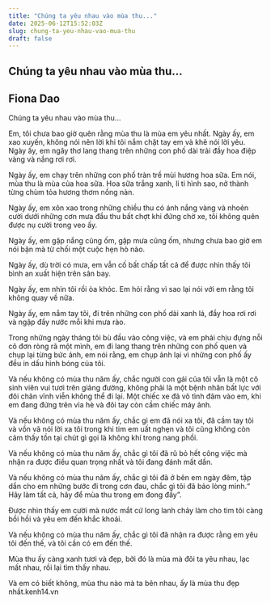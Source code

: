 ```yaml
---
title: "Chúng ta yêu nhau vào mùa thu..."
date: 2025-06-12T15:52:03Z
slug: chung-ta-yeu-nhau-vao-mua-thu
draft: false
---
```


## Chúng ta yêu nhau vào mùa thu...

## Fiona Dao

Chúng ta yêu nhau vào mùa thu...

 
Em, tôi chưa bao giờ quên rằng mùa thu là mùa em yêu nhất. Ngày ấy, em xao xuyến, không nói nên lời khi tôi nắm chặt tay em và khẽ nói lời yêu.
Ngày ấy, em ngây thơ lang thang trên những con phố dài trải đầy hoa điệp vàng và nắng rơi rơi.
 
Ngày ấy, em chạy trên những con phố tràn trề mùi hương hoa sữa. Em nói, mùa thu là mùa của hoa sữa. Hoa sữa trắng xanh, li ti hình sao, nở thành từng chùm tỏa hương thơm nồng nàn. 
 
Ngày ấy, em xôn xao trong những chiều thu có ánh nắng vàng và nhoẻn cười dưới những cơn mưa đầu thu bất chợt khi đứng chờ xe, tôi không quên được nụ cười trong veo ấy.
 
Ngày ấy, em gặp nắng cũng ốm, gặp mưa cũng ốm, nhưng chưa bao giờ em nói bận mà từ chối một cuộc hẹn hò nào. 
 
Ngày ấy, dù trời có mưa, em vẫn cố bất chấp tất cả để được nhìn thấy tôi bình an xuất hiện trên sân bay.
 
Ngày ấy, em nhìn tôi rồi òa khóc. Em hỏi rằng vì sao lại nói với em rằng tôi không quay về nữa.
 
Ngày ấy, em nắm tay tôi, đi trên những con phố dài xanh lá, đầy hoa rơi rơi và ngập đầy nước mỗi khi mưa rào.
 
Trong những ngày tháng tôi bù đầu vào công việc, và em phải chịu đựng nỗi cô đơn ròng rã một mình, em đi lang thang trên những con phố quen và chụp lại từng bức ảnh, em nói rằng, em chụp ảnh lại vì những con phố ấy đều in dấu hình bóng của tôi.
 
Và nếu không có mùa thu năm ấy, chắc người con gái của tôi vẫn là một cô sinh viên vui tươi trên giảng đường, không phải là một bệnh nhân bất lực với đôi chân vĩnh viễn không thể đi lại. Một chiếc xe đã vô tình đâm vào em, khi em đang đứng trên vỉa hè và đôi tay còn cầm chiếc máy ảnh.
 
Và nếu không có mùa thu năm ấy, chắc gì em đã nói xa tôi, đã cầm tay tôi và vồn vã nói lời xa tôi trong khi tim em uất nghẹn và tôi cũng không còn cảm thấy tồn tại chút gì gọi là không khí trong nang phổi.
 
Và nếu không có mùa thu năm ấy, chắc gì tôi đã rũ bỏ hết công việc mà nhận ra được điều quan trọng nhất và tôi đang đánh mất dần.
 
Và nếu không có mùa thu năm ấy, chắc gì tôi đã ở bên em ngày đêm, tập dần cho em những bước đi trong cơn đau, chắc gì tôi đã bảo lòng mình.“ Hãy làm tất cả, hãy để mùa thu trong em đong đầy”. 
 
Được nhìn thấy em cười mà nước mắt cứ long lanh chảy làm cho tim tôi càng bồi hồi và yêu em đến khắc khoải.
 
Và nếu không có mùa thu năm ấy, chắc gì tôi đã nhận ra được rằng em yêu tôi đến thế, và tôi cần có em đến thế.
 
Mùa thu ấy càng xanh tươi và đẹp, bởi đó là mùa mà đôi ta yêu nhau, lạc mất nhau, rồi lại tìm thấy nhau.
 
Và em có biết không, mùa thu nào mà ta bên nhau, ấy là mùa thu đẹp nhất.kenh14.vn